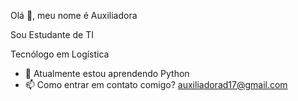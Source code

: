Olá 👋, meu nome é Auxiliadora

Sou Estudante  de TI

Tecnólogo em Logística
- 🌱 Atualmente estou aprendendo Python
- 📫 Como entrar em contato comigo? auxiliadorad17@gmail.com


<!---
Auxiliadora-d/Auxiliadora-d is a ✨ special ✨ repository because its `README.md` (this file) appears on your GitHub profile.
You can click the Preview link to take a look at your changes.
--->
